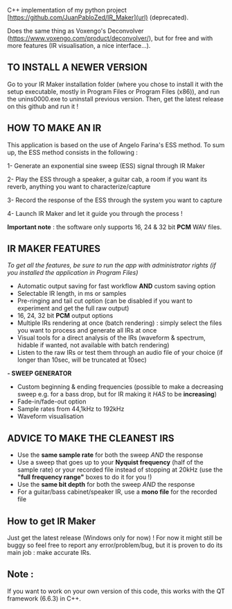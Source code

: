C++ implementation of my python project [https://github.com/JuanPabloZed/IR_Maker](url) (deprecated).

Does the same thing as Voxengo's Deconvolver (https://www.voxengo.com/product/deconvolver/), but for free and with more features (IR visualisation, a nice interface...).

## TO INSTALL A NEWER VERSION
Go to your IR Maker installation folder (where you chose to install it with the setup executable, mostly in Program Files or Program Files (x86)), and run the unins0000.exe to uninstall previous version. Then, get the latest release on this github and run it !

## HOW TO MAKE AN IR
This application is based on the use of Angelo Farina's ESS method. To sum up, the ESS method consists in the following : 

1- Generate an exponential sine sweep (ESS) signal through IR Maker
 
2- Play the ESS through a speaker, a guitar cab, a room if you want its reverb, anything you want to characterize/capture
 
3- Record the response of the ESS through the system you want to capture
 
4- Launch IR Maker and let it guide you through the process !

 **Important note** : the software only supports 16, 24 & 32 bit **PCM** WAV files.

## IR MAKER FEATURES
*To get all the features, be sure to run the app with administrator rights (if you installed the application in Program Files)*
- Automatic output saving for fast workflow **AND** custom saving option
- Selectable IR length, in ms or samples
- Pre-ringing and tail cut option (can be disabled if you want to experiment and get the full raw output)
- 16, 24, 32 bit **PCM** output options
- Multiple IRs rendering at once (batch rendering) : simply select the files you want to process and generate all IRs at once
- Visual tools for a direct analysis of the IRs (waveform & spectrum, hidable if wanted, not available with batch rendering)
- Listen to the raw IRs or test them through an audio file of your choice (if longer than 10sec, will be truncated at 10sec)

**- SWEEP GENERATOR**
  - Custom beginning & ending frequencies (possible to make a decreasing sweep e.g. for a bass drop, but for IR making it *HAS* to be **increasing**)
  - Fade-in/fade-out option
  - Sample rates from 44,1kHz to 192kHz
  - Waveform visualisation

## ADVICE TO MAKE THE CLEANEST IRS
- Use the **same sample rate** for both the sweep *AND* the response
- Use a sweep that goes up to your **Nyquist frequency** (half of the sample rate) or your recorded file instead of stopping at 20kHz (use the **"full frequency range"** boxes to do it for you !)
- Use the **same bit depth** for both the sweep *AND* the response
- For a guitar/bass cabinet/speaker IR, use a **mono file** for the recorded file

## How to get IR Maker
Just get the latest release (Windows only for now) ! For now it might still be buggy so feel free to report any error/problem/bug, but it is proven to do its main job : make accurate IRs.

## Note :
If you want to work on your own version of this code, this works with the QT framework (6.6.3) in C++.


